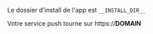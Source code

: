 Le dossier d'install de l'app est `__INSTALL_DIR__`

Votre service push tourne sur https://__DOMAIN__
